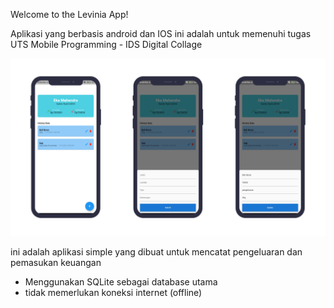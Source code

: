 Welcome to the Levinia App!

Aplikasi yang berbasis android dan IOS ini adalah untuk  memenuhi tugas UTS Mobile Programming - IDS Digital Collage

![Screen](https://github.com/mahendra022/Levinia/blob/master/assets/mockup/mockup1.png)

ini adalah aplikasi simple yang dibuat untuk mencatat pengeluaran dan pemasukan keuangan

* Menggunakan SQLite sebagai database utama
* tidak memerlukan koneksi internet (offline)
